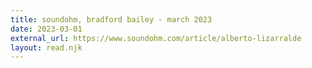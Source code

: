 ```yaml
---
title: soundohm, bradford bailey - march 2023
date: 2023-03-01
external_url: https://www.soundohm.com/article/alberto-lizarralde
layout: read.njk
---
```

